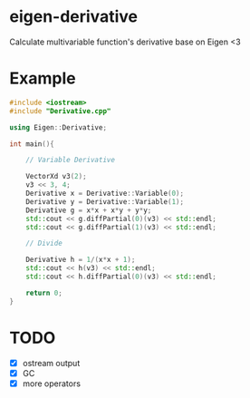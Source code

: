 # eigen-derivative
Calculate multivariable function's derivative base on Eigen &lt;3

# Example

```c++
#include <iostream>
#include "Derivative.cpp"

using Eigen::Derivative;

int main(){

    // Variable Derivative

    VectorXd v3(2);
    v3 << 3, 4;
    Derivative x = Derivative::Variable(0);
    Derivative y = Derivative::Variable(1);
    Derivative g = x*x + x*y + y*y;
    std::cout << g.diffPartial(0)(v3) << std::endl;
    std::cout << g.diffPartial(1)(v3) << std::endl;

    // Divide

    Derivative h = 1/(x*x + 1);
    std::cout << h(v3) << std::endl;
    std::cout << h.diffPartial(0)(v3) << std::endl;

    return 0;
}
```

# TODO 

- [x] ostream output
- [x] GC
- [x] more operators
